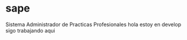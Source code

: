 sape
====

Sistema Administrador de Practicas Profesionales hola estoy en develop
sigo trabajando aqui